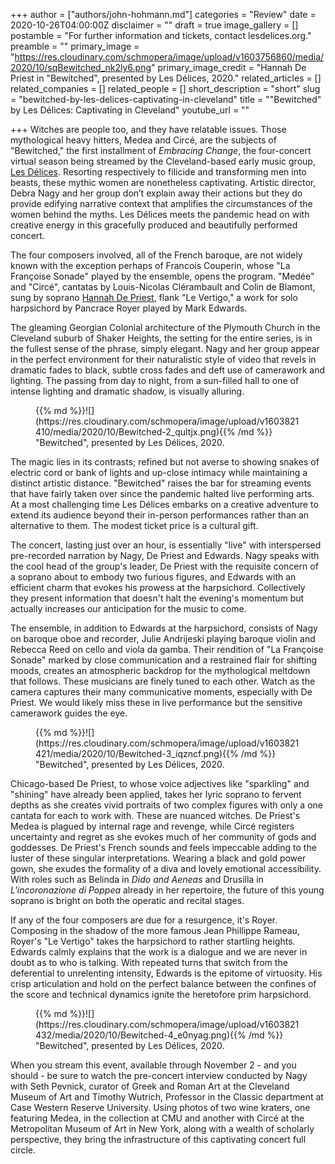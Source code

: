 +++
author = ["authors/john-hohmann.md"]
categories = "Review"
date = 2020-10-26T04:00:00Z
disclaimer = ""
draft = true
image_gallery = []
postamble = "For further information and tickets, contact lesdelices.org."
preamble = ""
primary_image = "https://res.cloudinary.com/schmopera/image/upload/v1603756860/media/2020/10/sqBewitched_nk2ly6.png"
primary_image_credit = "Hannah De Priest in \"Bewitched\", presented by Les Délices, 2020."
related_articles = []
related_companies = []
related_people = []
short_description = "short"
slug = "bewitched-by-les-delices-captivating-in-cleveland"
title = "\"Bewitched\" by Les Délices: Captivating in Cleveland"
youtube_url = ""

+++
Witches are people too, and they have relatable issues. Those mythological heavy hitters, Medea and Circé, are the subjects of "Bewitched," the first installment of _Embracing Change_, the four-concert virtual season being streamed by the Cleveland-based early music group, [Les Délices](https://www.lesdelices.org/event/bewitched/). Resorting respectively to filicide and transforming men into beasts, these mythic women are nonetheless captivating. Artistic director, Debra Nagy and her group don’t explain away their actions but they do provide edifying narrative context that amplifies the circumstances of the women behind the myths. Les Délices meets the pandemic head on with creative energy in this gracefully produced and beautifully performed concert.

The four composers involved, all of the French baroque, are not widely known with the exception perhaps of Francois Couperin, whose "La Françoise Sonade" played by the ensemble, opens the program. "Medée" and "Circé", cantatas by Louis-Nicolas Clérambault and Colin de Blamont, sung by soprano [Hannah De Priest](/authors/hannah-depriest/), flank "Le Vertigo," a work for solo harpsichord by Pancrace Royer played by Mark Edwards.

The gleaming Georgian Colonial architecture of the Plymouth Church in the Cleveland suburb of Shaker Heights, the setting for the entire series, is in the fullest sense of the phrase, simply elegant. Nagy and her group appear in the perfect environment for their naturalistic style of video that revels in dramatic fades to black, subtle cross fades and deft use of camerawork and lighting. The passing from day to night, from a sun-filled hall to one of intense lighting and dramatic shadow, is visually alluring.

<figure data-type="image">{{% md %}}![](https://res.cloudinary.com/schmopera/image/upload/v1603821410/media/2020/10/Bewitched-2_qultjx.png){{% /md %}}

<figcaption>"Bewitched", presented by Les Délices, 2020.</figcaption>

</figure>

The magic lies in its contrasts; refined but not averse to showing snakes of electric cord or bank of lights and up-close intimacy while maintaining a distinct artistic distance. "Bewitched" raises the bar for streaming events that have fairly taken over since the pandemic halted live performing arts. At a most challenging time Les Délices embarks on a creative adventure to extend its audience beyond their in-person performances rather than an alternative to them. The modest ticket price is a cultural gift.

The concert, lasting just over an hour, is essentially "live" with interspersed pre-recorded narration by Nagy, De Priest and Edwards. Nagy speaks with the cool head of the group's leader, De Priest with the requisite concern of a soprano about to embody two furious figures, and Edwards with an efficient charm that evokes his prowess at the harpsichord. Collectively they present information that doesn't halt the evening's momentum but actually increases our anticipation for the music to come.

The ensemble, in addition to Edwards at the harpsichord, consists of Nagy on baroque oboe and recorder, Julie Andrijeski playing baroque violin and Rebecca Reed on cello and viola da gamba. Their rendition of "La Françoise Sonade" marked by close communication and a restrained flair for shifting moods, creates an atmospheric backdrop for the mythological meltdown that follows. These musicians are finely tuned to each other. Watch as the camera captures their many communicative moments, especially with De Priest. We would likely miss these in live performance but the sensitive camerawork guides the eye.

<figure data-type="image">{{% md %}}![](https://res.cloudinary.com/schmopera/image/upload/v1603821421/media/2020/10/Bewitched-3_iqzncf.png){{% /md %}}

<figcaption>"Bewitched", presented by Les Délices, 2020.</figcaption>

</figure>

Chicago-based De Priest, to whose voice adjectives like "sparkling" and "shining" have already been applied, takes her lyric soprano to fervent depths as she creates vivid portraits of two complex figures with only a one cantata for each to work with. These are nuanced witches. De Priest's Medea is plagued by internal rage and revenge, while Circé registers uncertainty and regret as she evokes much of her community of gods and goddesses. De Priest's French sounds and feels impeccable adding to the luster of these singular interpretations. Wearing a black and gold power gown, she exudes the formality of a diva and lovely emotional accessibility. With roles such as Belinda in _Dido and Aeneas_ and Drusilla in _L'incoronazione di Poppea_ already in her repertoire, the future of this young soprano is bright on both the operatic and recital stages.

If any of the four composers are due for a resurgence, it's Royer. Composing in the shadow of the more famous Jean Phillippe Rameau, Royer's "Le Vertigo" takes the harpsichord to rather startling heights. Edwards calmly explains that the work is a dialogue and we are never in doubt as to who is talking. With repeated turns that switch from the deferential to unrelenting intensity, Edwards is the epitome of virtuosity. His crisp articulation and hold on the perfect balance between the confines of the score and technical dynamics ignite the heretofore prim harpsichord.

<figure data-type="image">{{% md %}}![](https://res.cloudinary.com/schmopera/image/upload/v1603821432/media/2020/10/Bewitched-4_e0nyag.png){{% /md %}}

<figcaption>"Bewitched", presented by Les Délices, 2020.</figcaption>

</figure>

When you stream this event, available through November 2 - and you should - be sure to watch the pre-concert interview conducted by Nagy with Seth Pevnick, curator of Greek and Roman Art at the Cleveland Museum of Art and Timothy Wutrich, Professor in the Classic department at Case Western Reserve University. Using photos of two wine kraters, one featuring Medea, in the collection at CMU and another with Circé at the Metropolitan Museum of Art in New York, along with a wealth of scholarly perspective, they bring the infrastructure of this captivating concert full circle.